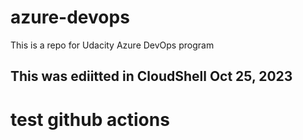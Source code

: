 # azure-devops
This is a repo for Udacity Azure DevOps program

## This was ediitted in CloudShell Oct 25, 2023

# test github actions
